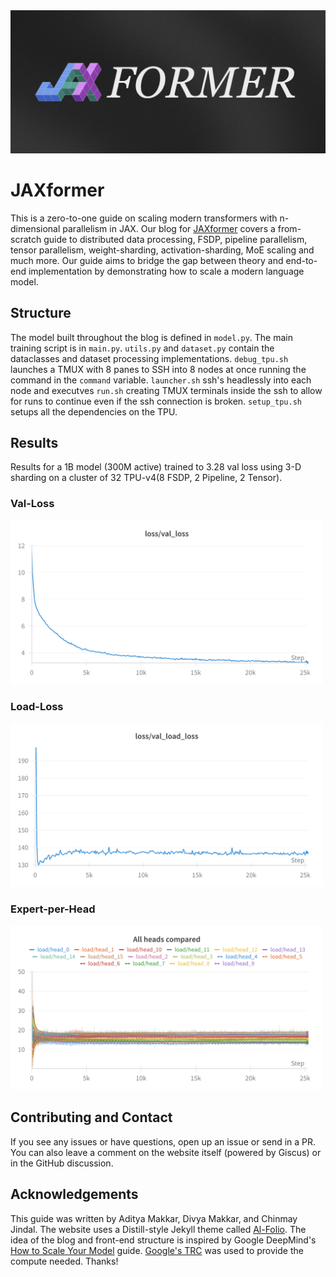 <picture>
  <source srcset="media/banner-light.png" media="(prefers-color-scheme: dark)">
  <source srcset="media/banner.png" media="(prefers-color-scheme: light)">
  <img src="media/banner.png" alt="JAXformer banner">
</picture>

<br>

# JAXformer

This is a zero-to-one guide on scaling modern transformers with n-dimensional parallelism in JAX. Our blog for [JAXformer](https://jaxformer.com) covers a from-scratch guide to distributed data processing, FSDP, pipeline parallelism, tensor parallelism, weight-sharding, activation-sharding, MoE scaling and much more. Our guide aims to bridge the gap between theory and end-to-end implementation by demonstrating how to scale a modern language model.

## Structure

The model built throughout the blog is defined in `model.py`. The main training script is in `main.py`. `utils.py` and `dataset.py` contain the dataclasses and dataset processing implementations. `debug_tpu.sh` launches a TMUX with 8 panes to SSH into 8 nodes at once running the command in the `command` variable. `launcher.sh` ssh's headlessly into each node and executves `run.sh` creating TMUX terminals inside the ssh to allow for runs to continue even if the ssh connection is broken. `setup_tpu.sh` setups all the dependencies on the TPU.

## Results

Results for a 1B model (300M active) trained to 3.28 val loss using 3-D sharding on a cluster of 32 TPU-v4(8 FSDP, 2 Pipeline, 2 Tensor).

### Val-Loss
<p align="left">
  <img src="https://raw.githubusercontent.com/divyamakkar0/Jaxformer/main/public/loss-val.png" alt="Validation Loss" width="500"/>
</p>

### Load-Loss
<p align="left">
  <img src="https://raw.githubusercontent.com/divyamakkar0/Jaxformer/main/public/loss-load.png" alt="Load Loss" width="500"/>
</p>

### Expert-per-Head
<p align="left">
  <img src="https://raw.githubusercontent.com/divyamakkar0/Jaxformer/main/public/experts.png" alt="Experts per Head" width="500"/>
</p>

## Contributing and Contact

If you see any issues or have questions, open up an issue or send in a PR. You can also leave a comment on the website itself (powered by Giscus) or in the GitHub discussion.

## Acknowledgements

This guide was written by Aditya Makkar, Divya Makkar, and Chinmay Jindal. The website uses a Distill-style Jekyll theme called [Al-Folio](https://github.com/alshedivat/al-folio). The idea of the blog and front-end structure is inspired by Google DeepMind's [How to Scale Your Model](https://jax-ml.github.io/scaling-book/) guide. [Google's TRC](https://sites.research.google/trc/about/) was used to provide the compute needed. Thanks!
